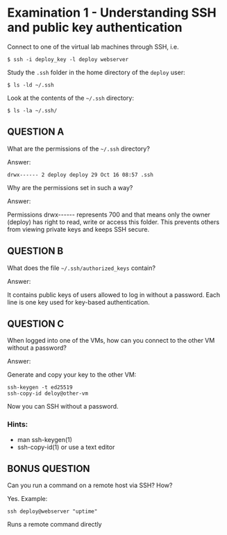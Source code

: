 # Examination 1 - Understanding SSH and public key authentication

Connect to one of the virtual lab machines through SSH, i.e.

    $ ssh -i deploy_key -l deploy webserver

Study the `.ssh` folder in the home directory of the `deploy` user:

    $ ls -ld ~/.ssh

Look at the contents of the `~/.ssh` directory:

    $ ls -la ~/.ssh/

## QUESTION A

What are the permissions of the `~/.ssh` directory?

Answer:

    drwx------ 2 deploy deploy 29 Oct 16 08:57 .ssh

Why are the permissions set in such a way?

Answer:

Permissions drwx------ represents 700 and that means only the owner (deploy) has right to read, write or access this folder.
This prevents others from viewing private keys and keeps SSH secure.

## QUESTION B

What does the file `~/.ssh/authorized_keys` contain?

Answer:

It contains public keys of users allowed to log in without a password.
Each line is one key used for key-based authentication.

## QUESTION C

When logged into one of the VMs, how can you connect to the
other VM without a password?

Answer:

Generate and copy your key to the other VM:

    ssh-keygen -t ed25519
    ssh-copy-id deloy@other-vm

Now you can SSH without a password.

### Hints:

- man ssh-keygen(1)
- ssh-copy-id(1) or use a text editor

## BONUS QUESTION

Can you run a command on a remote host via SSH? How?

Yes. Example:

    ssh deploy@webserver "uptime"

Runs a remote command directly
